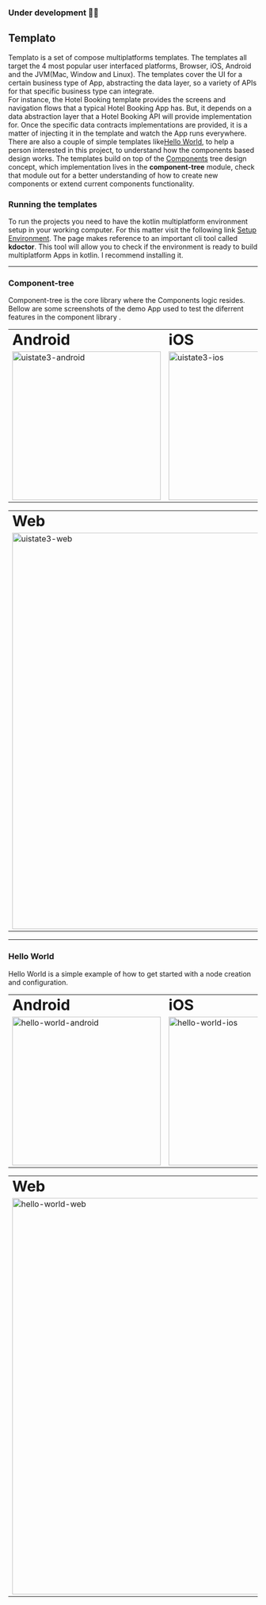### Under development 🚧👷
## Templato
Templato is a set of compose multiplatforms templates. The templates all target the 4 most popular user interfaced platforms, Browser, iOS, Android and the JVM(Mac, Window and Linux). The templates cover the UI for a certain business type of App, abstracting the data layer, so a variety of APIs for that specific business type can integrate.
<BR>
For instance, the Hotel Booking template provides the screens and navigation flows that a typical Hotel Booking App has. But, it depends on a data abstraction layer that a Hotel Booking API will provide implementation for. Once the specific data contracts implementations are provided, it is a matter of injecting it in the template and watch the App runs everywhere.
<BR>
There are also a couple of simple templates like[Hello World](https://github.com/pablichjenkov/templato/tree/master/hello-world), to help a person interested in this project, to understand how the components based design works. The templates build on top of the [Components](https://github.com/pablichjenkov/templato/wiki) tree design concept, which implementation lives in the **component-tree** module, check that module out for a better understanding of how to create new components or extend current components functionality.

### Running the templates
To run the projects you need to have the kotlin multiplatform environment setup in your working computer. For this matter visit the following link [Setup Environment](https://kotlinlang.org/docs/multiplatform-mobile-setup.html#install-the-necessary-tools). The page makes reference to an important cli tool called **kdoctor**. This tool will allow you to check if the environment is ready to build multiplatform Apps in kotlin. I recommend installing it.

---

### Component-tree

Component-tree is the core library where the Components logic resides. Bellow are some screenshots of the demo App used to test the diferrent features in the component library .

<table border="0">
 <tr>
    <td><b style="font-size:30px">Android</b></td>
    <td><b style="font-size:30px">iOS</b></td>
 </tr>
 <tr>
    <td><img title="UiState 3 Android" src="https://user-images.githubusercontent.com/5303301/214517170-80037e52-ff5f-49b4-9e3c-2423d565d48e.jpg" alt="uistate3-android" width="300"></td>
    <td><img title="UiState 3 iOS" src="https://user-images.githubusercontent.com/5303301/214517783-4b71c5af-cd25-4c90-8f02-9859e2fb5cd7.jpg" alt="uistate3-ios" width="300"></td>
 </tr>
</table>
<table border="0">
 <tr>
    <td><b style="font-size:30px">Web</b></td>
 </tr>
 <tr>
    <td><img title="UiState 3 Web" src="https://user-images.githubusercontent.com/5303301/214518301-88398770-a508-45f2-b411-520155f4f7e9.jpg" alt="uistate3-web" width="800"></td>
 </tr>
</table>

---

### Hello World

Hello World is a simple example of how to get started with a node creation and configuration.

<table border="0">
 <tr>
    <td><b style="font-size:30px">Android</b></td>
    <td><b style="font-size:30px">iOS</b></td>
 </tr>
 <tr>
    <td><img title="Hello World Android" src="https://user-images.githubusercontent.com/5303301/215320502-0c771b1c-b5df-4181-aba0-7476d22e5995.jpg" alt="hello-world-android" width="300"></td>
    <td><img title="Hello World iOS" src="https://user-images.githubusercontent.com/5303301/214742102-878b386e-e324-433f-aee9-9c5629500ccc.jpg" alt="hello-world-ios" width="300"></td>
 </tr>
</table>
<table border="0">
 <tr>
    <td><b style="font-size:30px">Web</b></td>
 </tr>
 <tr>
    <td><img title="Hello World Web" src="https://user-images.githubusercontent.com/5303301/214742259-f912843a-cf85-4ce7-b69d-74b301eca6e5.jpg" alt="hello-world-web" width="800"></td>
 </tr>
</table>
